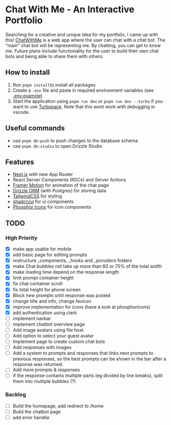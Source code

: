 # Chat With Me - An Interactive Portfolio

Searching for a creative and unique idea for my portfolio, I came up with this! [ChatWithMe](https://chat-with-me-cyan.vercel.app/) is a web app where the user can chat with a chat bot. The "main" chat bot will be representing me. By chatting, you can get to know me. Future plans include functionality for the user to build their own chat bots and being able to share them with others.

## How to install

1. Run `pnpm install`to install all packages.
2. Create a `.env` file and paste in required environment variables (see [.env.example](.env.example))
3. Start the application using `pnpm run dev` or `pnpm run dev --turbo` if you want to use [Turbopack](https://turbo.build/pack). Note that this wont work with debugging in vscode.

## Useful commands

- use `pnpm db:push` to push changes to the database schema
- use `pnpm db:studio` to open Drizzle Studio

## Features

- [Next.js](https://nextjs.org/) with new App Router
- React Server Components (RSCs) and Server Actions
- [Framer Motion](https://www.framer.com/motion/) for animation of the chat page
- [Drizzle ORM](https://orm.drizzle.team/) (with Postgres) for storing data
- [TailwindCSS](https://tailwindcss.com/) for styling
- [shadcn/ui](https://ui.shadcn.com/) for ui components
- [Phosphor Icons](https://phosphoricons.com/) for icon components

## TODO

### High Priority

- [x] make app usable for mobile
- [x] add basic page for editing prompts
- [x] restructure \_components, \_hooks and \_providers folders
- [x] make Chat bubbles not take up more than 60 or 70% of the total width
- [x] make loading time depend on the response length
- [x] limit prompt container height
- [x] fix chat container scroll
- [x] fix total height for phone screen
- [x] Block new prompts until response was posted
- [x] change title and info, change favicon
- [x] improve implementation for icons (have a look at phosphoricons)
- [x] add authentication using clerk
- [ ] implement navbar
- [ ] implement chatbot overview page
- [ ] Add image avatars using file host
- [ ] Add option to select your guest avatar
- [ ] Implement page to create custom chat bots
- [ ] Add responses with images
- [ ] Add a system to prompts and responses that links next prompts to previous responses, so the best prompts can be shown in the bar after a response was returned.
- [ ] Add more prompts & responses
- [ ] if the response contains multiple parts (eg divided by line breaks), split them into multiple bubbles (?)

### Backlog

- [ ] Build the homepage, add redirect to /home
- [ ] Build the chatbot page
- [ ] add error handler
